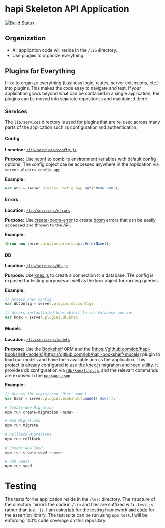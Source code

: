 # hapi Skeleton API Application
[![Build Status](https://travis-ci.org/pon/hapi-skeleton.svg?branch=master)](https://travis-ci.org/pon/hapi-skeleton)

## Organization
- All application code will reside in the `/lib` directory.
- Use plugins to organize everything

## Plugins for Everything
I like to organize everything (business logic, routes, server extensions, etc.) into plugins. This makes the code easy to navigate and test. If your application grows beyond what can be contained in a single application, the plugins can be moved into separate repositories and maintained there.

### Services

The `lib/services` directory is used for plugins that are re-used across many parts of the application such as configuration and authentication.

#### Config
**Location:** [`/lib/services/config.js`](https://github.com/pon/hapi-skeleton/blob/master/lib/services/config.js)

**Purpose:** Use [nconf](https://github.com/indexzero/nconf) to combine environment variables with default config options. The config object can be accessed anywhere in the application via `server.plugins.config.app`.

**Example:**
```javascript
var env = server.plugins.config.app.get('NODE_ENV');
```

#### Errors
**Location:** [`/lib/services/errors`](https://github.com/pon/hapi-skeleton/blob/master/lib/services/errors)

**Purpose:** Use [create-boom-error](https://github.com/lob/create-boom-error) to create [boom](https://github.com/hapijs/boom) errors that can be easily accessed and thrown to the API.

**Example:**
```javascript
throw new server.plugins.errors.api.ErrorName();
```

#### DB
**Location:** [`/lib/services/db.js`](https://github.com/pon/hapi-skeleton/blob/master/lib/services/db.js)

**Purpose:** Use [knex.js](http://knexjs.org/) to create a connection to a database. The config is exposed for testing purposes as well as the `knex` object for running queries.

**Example:**
```javascript
// Access knex config
var dbConfig = server.plugins.db.config;

// Access instantiated knex object to run database queries
var knex = server.plugins.db.knex;
```

#### Models
**Location:** [`/lib/services/models`](https://github.com/pon/hapi-skeleton/blob/master/lib/services/models)

**Purpose:** Use the [Bookshelf](http://bookshelfjs.org/) ORM and the [https://github.com/lob/hapi-bookshelf-models](https://github.com/lob/hapi-bookshelf-models) plugin to load our models and have them available across the application. This project is already configured to use the [knex.js migration and seed utility](http://knexjs.org/#Migrations). It provides db configuration via [`/db/knexfile.js`](https://github.com/pon/hapi-skeleton/blob/master/db/knexfile.js), and the relevant commands are exposed in the [`package.json`](https://github.com/pon/hapi-skeleton/blob/master/package.json)

**Example:**
```javascript
// Access the registered `User` model
var User = server.plugins.bookshelf.model('User');
```

```bash
# Create New Migration
npm run create-migration <name>

# Run Migrations
npm run migrate

# Rollback Migrations
npm run rollback

# Create New Seed
npm run create-seed <name>

# Run Seeds
npm run seed
```

# Testing
The tests for the application reside in the `/test` directory. The structure of the directory mirrors the code in `/lib` and files are suffixed with `.test.js` rather than just `.js`. I am using [lab](https://github.com/hapijs/lab) for the testing framework and [code](https://github.com/hapijs/code) for the assertion library. The test suite can be run using `npm test`. I will be enforcing 100% code coverage on this repository.

